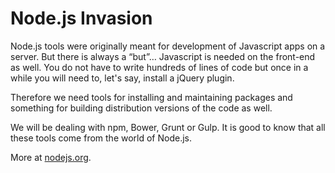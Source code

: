Node.js Invasion
================

Node.js tools were originally meant for development of Javascript apps on a
server. But there is always a “but”… Javascript is needed on the front-end as
well. You do not have to write hundreds of lines of code but once in a while you
will need to, let's say, install a jQuery plugin.

Therefore we need tools for installing and maintaining packages and something
for building distribution versions of the code as well.

We will be dealing with npm, Bower, Grunt or Gulp. It is good to know that all
these tools come from the world of Node.js.

More at [nodejs.org](https://nodejs.org/).
